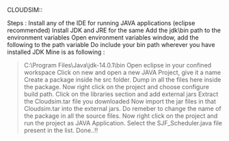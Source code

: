 CLOUDSIM::

Steps :
Install any of the IDE for running JAVA applications (eclipse recommended)
Install JDK and JRE for the same
Add the jdk\bin path to the environment variables Open environment variables window, add the following to the path variable
Do include your bin path wherever you have installed JDK
Mine is as  following :
> C:\Program Files\Java\jdk-14.0.1\bin
Open eclipse in your confined workspace
Click on new and open a new JAVA Project, give it a name
Create a package inside he src folder.
Dump in all the files here inside the package.
Now right click on the project and choose configure build path.
Click on the libraries section and add external jars
Extract the Cloudsim.tar file you downloaded
Now import the jar files in that Cloudsim.tar into the external jars.
Do remeber to change the name of the package in all the source files.
Now right click on the project and run the project as JAVA Application.
Select the SJF_Scheduler.java file present in the list.
Done..!!
